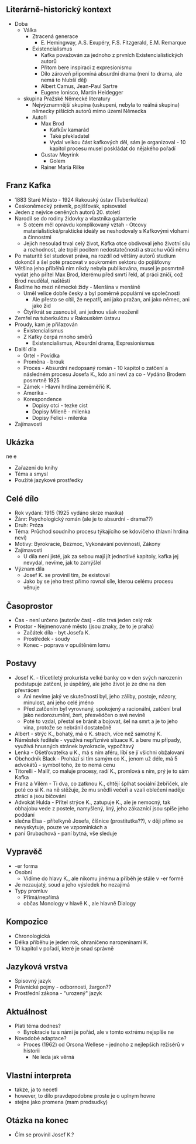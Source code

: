 ## Literárně-historický kontext
- Doba
	- Válka
		- Ztracená generace
			- E. Hemingway, A.S. Exupéry, F.S. Fitzgerald, E.M. Remarque
		- Existencialismus
			- Kafka považován za jednoho z prvních Existencialistických autorů
			- Přitom bere inspiraci z expresionismu
			- Dílo zároveň připomíná absurdní drama (není to drama, ale nemá to hlubší děj)
			- Albert Camus, Jean-Paul Sartre
			- Eugene Ionisco, Martin Heidegger
	- skupina Pražské Německé literatury
		- Nejvýznamnější skupina (uskupení, nebyla to reálná skupina) německy píšících autorů mimo území Německa
		- Autoři
			- Max Brod
				- Kafkův kamarád
				- Také překladatel
				- Vydal velkou část kafkových děl, sám je organizoval - 10 kapitol procesu musel poskládat do nějakého pořadí
			- Gustav Meyrink
				- Golem
			- Rainer Maria Rilke

## Franz Kafka 
- 1883 Staré Město - 1924 Rakouský ústav (Tuberkulóza)
- Českoněmecký právník, pojišťovák, spisovatel
- Jeden z nejvíce ceněných autorů 20. století
- Narodil se do rodiny židovky a vlastníka galanterie
	- S otcem měl opravdu komplikovaný vztah - Otcovy materialistické/praktické ideály se neshodovaly s Kafkovými vlohami a činnostmi
	- Jejich nesoulad trval celý život, Kafka otce obdivoval jeho životní sílu a rozhodnost, ale trpěl pocitem nedostatečnosti a strachu vůči němu
- Po maturitě šel studovat práva, na rozdíl od většiny autorů studium dokončil a šel poté pracovat v soukromém sektoru do pojišťovny
- Většina jeho příběhů ním nikdy nebyla publikována, musel je posmrtně vydat jeho přítel Max Brod, kterému před smrtí řekl, ať práci zničí, což Brod neudělal, naštěstí
- Řadíme ho mezi německé židy - Menšina v menšině
	- Uměl velice dobře česky a byl poměrně populární ve společnosti
		- Ale přesto se cítil, že nepatří, ani jako pražan, ani jako němec, ani jako žid
	- Čtyřikrát se zasnoubil, ani jednou však neoženil
- Zemřel na tuberkulózu v Rakouském ústavu
- Proudy, kam je přiřazován
    - Existencialismus
	- Z Kafky čerpá mnoho směrů
		- Existencialismus, Absurdní drama, Expresionismus
- Další díla
	- Ortel - Povídka
	- Proměna - brouk
	- Proces - Absurdní nedopsaný román - 10 kapitol o zatčení a následném procesu Josefa K., kdo ani neví za co  - Vydáno Brodem posmrtně 1925
	- Zámek - Hlavní hrdina zeměměřič K.
	- Amerika - 
	- Korespondence
		- Dopisy otci - tezke cist
		- Dopisy Mileně - milenka
		- Dopisy Felici - milenka
- Zajímavosti

## Ukázka
ne e
- Zařazení do knihy
- Téma a smysl
- Použité jazykové prostředky

## Celé dílo
- Rok vydání: 1915 (1925 vydáno skrze maxika)
- Žánr: Psychologický román (ale je to absurdní - drama??)
- Druh: Próza
- Téma: Průchod soudního procesu týkajícího se kdovíčeho (hlavní hrdina neví)
- Motivy: Byrokracie, Bezmoc, Vykonávání povinností, Zákony
- Zajímavosti
	- U díla není jisté, jak za sebou mají jít jednotlivé kapitoly, kafka jej nevydal, nevíme, jak to zamýšlel
- Význam díla
	- Josef K. se provinil tím, že existoval
	- Jako by se jeho trest přimo rovnal síle, kterou celému procesu věnuje

## Časoprostor
- Čas - není určeno (autorův čas) - dílo trvá jeden celý rok
- Prostor - Nejmenované město (jsou znaky, že to je praha)
	- Začátek díla - byt Josefa K.
	- Prostředek - soudy
	- Konec - poprava v opuštěném lomu

## Postavy
- Josef K. - třicetiletý prokurista velké banky co v den svých narozenin podstupuje zatčení, je úspěšný, ale jeho život je ze dne na den převrácen
	- Ani nevíme jaký ve skutečnosti byl, jeho záliby, postoje, názory, minulost, ani jeho celé jméno
	- Před zatčením byl vyrovnaný, spokojený a racionální, zatčení bral jako nedorozumění, žert, přesvědčen o své nevině
	- Poté to vzdal, přestal se bránit a bojovat, šel na smrt a je to jeho vina, protože se nebránil dostatečně
- Albert - strýc K., bohatý, má o K. strach, více než samotný K.
- Náměstek ředitele - využívá nepříznivé situace K. a bere mu případy, využívá hnusných stránek byrokracie, vypočítavý 
- Lenka - Ošetřovatelka u K., má s ním aféru, líbí se jí všichni obžalovaní 
- Obchodník Black - Prohází si tím samým co K., jenom už déle, má 5 advokátů - symbol toho, že to nemá cenu
- Titorelli - Malíř, co maluje procesy, radí K., promlová s ním, prý je to sám Kafka
- Franz a Vilém - Ti dva, co zatknou K., chtějí šplhat sociální žebříček, ale poté co si K. na ně stěžuje, že mu snědli večeři a vzali oblečení naděje ztrácí a jsou bičováni
- Advokát Hulda - Přítel strýce K., zatupuje K., ale je nemocný, tak obhajobu vede z postele, namyšlený, líný, jeho zákaznící jsou spíše jeho poddaní
- slečna Elsa - přítelkyně Josefa, číšnice (prostitutka??), v ději přímo se nevyskytuje, pouze ve vzpomínkách a 
- paní Grubachová - paní bytná, vše sleduje
## Vypravěč
- -er forma
- Osobní
	-  Vidíme do hlavy K., ale nikomu jinému a příběh je stále v -er formě
- Je nezaujatý, soud a jeho výsledek ho nezajímá
- Typy promluv
    - Přímá/nepřímá
    - občas Monology v hlavě K., ale hlavně Dialogy

## Kompozice
- Chronologická
- Délka příběhu je jeden rok, ohraničeno narozeninami K.
- 10 kapitol v pořadí, které je snad správně

## Jazyková vrstva
- Spisovný jazyk
- Právnické pojmy - odbornosti, žargon??
- Prostřední zákona - "urozený" jazyk

## Aktuálnost
- Platí téma dodnes?
	- Byrokracie tu s námi je pořád, ale v tomto extrému nejspíše ne
- Novodobé adaptace?
	- Proces  (1962) od Orsona Wellese - jednoho z nejlepších režisérů v historii
		- Ne leda jak věrná

## Vlastní interpreta
- takze, ja to necetl
- however, to dilo pravdepodobne proste je o uplnym hovne
- stejne jako promena (mam predsudky)

## Otázka na konec
- Čím se provinil Josef K.?